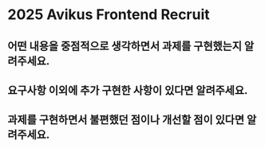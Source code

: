 # 2025 Avikus Frontend Recruit

## 어떤 내용을 중점적으로 생각하면서 과제를 구현했는지 알려주세요.

## 요구사항 이외에 추가 구현한 사항이 있다면 알려주세요.

## 과제를 구현하면서 불편했던 점이나 개선할 점이 있다면 알려주세요.

